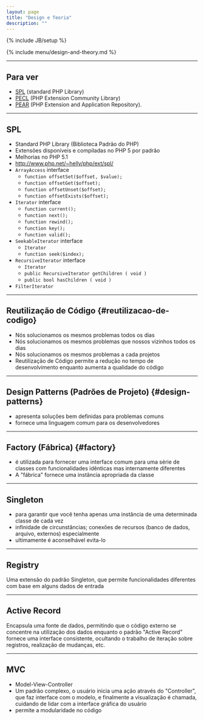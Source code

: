 ```yaml
---
layout: page
title: "Design e Teoria"
description: ""
---
```

{% include JB/setup %}

{% include menu/design-and-theory.md %}


* * *

## Para ver


* [SPL](http://php.net/spl) (standard PHP Library)
* [PECL](http://pecl.php.net/) (PHP Extension Community Library)
* [PEAR](http://pear.php.net/) (PHP Extension and Application Repository).


* * *

## SPL


* Standard PHP Library (Biblioteca Padrão do PHP)
* Extensões disponíveis e compiladas no PHP 5 por padrão
* Melhorias no PHP 5.1
* <http://www.php.net/~helly/php/ext/spl/>
* `ArrayAccess` interface
   * `function offsetSet($offset, $value);`
   * `function offsetGet($offset);`
   * `function offsetUnset($offset);`
   * `function offsetExists($offset);`
* `Iterator` interface
   * `function current();`
   * `function next();`
   * `function rewind();`
   * `function key();`
   * `function valid();`
* `SeekableIterator` interface
   * `Iterator`
   * `function seek($index);`
* `RecursiveIterator` interface
   * `Iterator`
   * `public RecursiveIterator getChildren ( void )`
   * `public bool hasChildren ( void )`
* `FilterIterator`


* * *

## Reutilização de Código {#reutilizacao-de-codigo}


* Nós solucionamos os mesmos problemas todos os dias
* Nós solucionamos os mesmos problemas que nossos vizinhos todos os dias
* Nós solucionamos os mesmos problemas a cada projetos
* Reutilização de Código permite a redução no tempo de desenvolvimento enquanto aumenta a qualidade do código

* * *

## Design Patterns (Padrões de Projeto) {#design-patterns}


* apresenta soluções bem definidas para problemas comuns
* fornece uma linguagem comum para os desenvolvedores


* * *

## Factory (Fábrica) {#factory}

* é utilizada para fornecer uma interface comum para uma série de classes com funcionalidades idênticas mas internamente diferentes
* A "fábrica" fornece uma instância apropriada da classe


* * *

## Singleton

* para garantir que você tenha apenas uma instância de uma determinada classe de cada vez
* infinidade de circunstâncias; conexões de recursos (banco de dados, arquivo, externos) especialmente
* ultimamente é aconselhável evita-lo


* * *

## Registry

Uma extensão do padrão Singleton, que permite funcionalidades diferentes com base em alguns dados de entrada


* * *

## Active Record

Encapsula uma fonte de dados, permitindo que o código externo se concentre na utilização dos dados enquanto o padrão "Active Record" fornece uma interface consistente, ocultando o trabalho de iteração sobre registros, realização de mudanças, etc.


* * *

## MVC


* Model-View-Controller
* Um padrão complexo, o usuário inicia uma ação através do "Controller", que faz interface com o modelo, e finalmente a visualização é chamada, cuidando de lidar com a interface gráfica do usuário
* permite a modularidade no código
